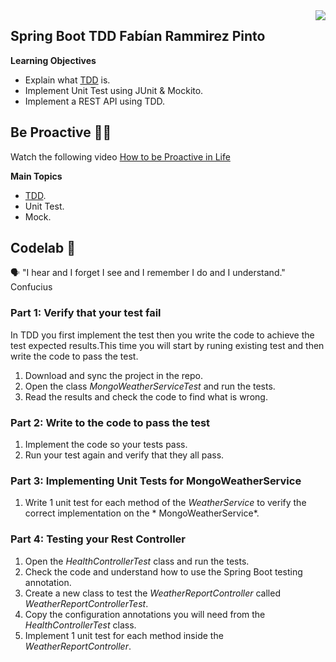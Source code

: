 <img align="right" src="https://github.com/ada-school/module-template/blob/main/ada.png">


## Spring Boot TDD Fabían Rammirez Pinto

**Learning Objectives**

- Explain what [TDD](https://www.wikiwand.com/en/Test-driven_development) is.
- Implement Unit Test using JUnit & Mockito.
- Implement a REST API using TDD.


## Be Proactive 🤹🏽

Watch the following video [How to be Proactive in Life](https://www.youtube.com/watch?v=28xEyGdQ3EM&ab_channel=TheLifeFormula) 

**Main Topics**

* [TDD](https://www.wikiwand.com/en/Test-driven_development).
* Unit Test.
* Mock.

## Codelab 🧪

🗣️ "I hear and I forget I see and I remember I do and I understand." Confucius

### Part 1: Verify that your test fail

In TDD you first implement the test then you write the code to achieve the test expected results.This time you will
start by runing existing test and then write the code to pass the test.

1. Download and sync the project in the repo.
2. Open the class *MongoWeatherServiceTest* and run the tests.
3. Read the results and check the code to find what is wrong.

### Part 2: Write to the code to pass the test

1. Implement the code so your tests pass.
2. Run your test again and verify that they all pass.

### Part 3: Implementing  Unit Tests for MongoWeatherService

1. Write 1 unit test for each method of the *WeatherService* to verify the correct implementation on the *
   MongoWeatherService*.

### Part 4: Testing your Rest Controller

1. Open the *HealthControllerTest* class and run the tests.
2. Check the code and understand how to use the Spring Boot testing annotation.
3. Create a new class to test the *WeatherReportController* called *WeatherReportControllerTest*.
4. Copy the configuration annotations you will need from the *HealthControllerTest* class.
5. Implement 1 unit test for each method inside the *WeatherReportController*.
